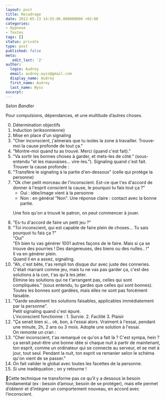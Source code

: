```yaml
---
layout: post
title: Recadrage
date: 2012-05-13 14:55:06.000000000 +02:00
categories:
- Hypnose
- Textes
tags: []
status: private
type: post
published: false
meta:
  _edit_last: '2'
author:
  login: Audrey
  email: audrey.wyss@gmail.com
  display_name: Audrey
  first_name: Audrey
  last_name: Wyss
excerpt:
---
```

<p><em>Selon Bandler</em></p>
<p>Pour compulsions, dépendances, et une multitude d’autres choses.</p>
<ol start="0">
<li>Détermination objectifs</li>
<li>Induction (eriksonnienne)</li>
<li>Mise en place d'un signaling</li>
<li>"Cher inconscient, j'aimerais que tu isoles la zone à travailler. Trouve-moi la cause profonde de tout ça."</li>
<li>"Montre-moi quand tu as trouvé. Merci (quand c'est fait)."</li>
<li>"Va sortir les bonnes choses à garder, et mets-les de côté." (sous-entendu "et les mauvaises... vire-les."). Signaling quand c'est fait.<br />
Trouver la cause profonde&nbsp;:</li>
<li>"Transfère le signaling à la partie d'en-dessous" (celle qui protège la personne)</li>
<li>"Ok cher petit morceau de l'inconscient. Est-ce que t'es d'accord de donner à l'esprit conscient la cause, le pourquoi tu fais tout ça&nbsp;?"
<ul>
<li>Oui&nbsp;: idée/image vient à la personne</li>
<li>Non&nbsp;: en général "Non". Une réponse claire&nbsp;: contact avec la bonne partie.</li>
</ul>
<p>Une fois qu'on a trouvé le patron, on peut commencer à jouer.
</li>
<li>"Es-tu d'accord de faire un petit jeu&nbsp;?"</li>
<li>"Toi inconscient, qui est capable de faire plein de choses... Tu sais pourquoi tu fais ça&nbsp;?"<br />
"Oui"<br />
"Eh bien tu vas générer 1001 autres façons de le faire. Mais si ça se trouve des pourries&nbsp;! Des dangereuses, des biens ou des nulles..&nbsp;!"<br />
Il va en générer plein.<br />
Quand il en a assez, signaling.
</li>
<li>"Ah, c'est bête, t'as rempli ton disque dur avec juste des conneries. C'était marrant comme jeu, mais tu ne vas pas garder ça, c'est des solutions à la con, t'as qu'à les jeter.<br />
Élimine les solutions qui ne t'arrangent pas, celles qui sont compliquées." (sous entendu, tu gardes que celles qui sont bonnes).<br />
Toutes les bonnes sont gardées, mais elles ne sont pas forcément faisable.
</li>
<li>"Garde seulement les solutions faisables, applicables immédiatement par la personne".<br />
Petit signaling quand c'est épuré.<br />
L'inconscient fonctionne&nbsp;: 1. Survie. 2. Facilité 3. Plaisir
</li>
<li>"Ça serait bien si... ok, bon, à l'essai alors. Vraiment à l'essai, pendant une minute, 2h, 2 ans ou 3 mois. Adopte une solution à l'essai.<br />
On remonte un cran&nbsp;:</li>
<li>"Cher inconscient, t'as remarqué ce qu'on a fait là&nbsp;? C'est sympa, hein&nbsp;? ça serait peut-être une bonne idée si chaque nuit à partir de maintenant, ton esprit, comme un ordinateur qui se connecte au serveur, et se met à jour, tout seul. Pendant la nuit, ton esprit va remanier selon le schéma qu'on vient de se passer."</li>
<li>On fait valider le global avec toutes les facettes de la personne.</li>
<li>Si une inadéquation ; on y retourne&nbsp;!</li>
</ol>
<p>Cette technique ne transforme pas ce qu’il y a dessous le besoin fondamental (ex&nbsp;: besoin d’amour, besoin de se protéger), mais elle permet d’obtenir et d’intégrer un comportement nouveau, en accord avec l’inconscient.</p>
